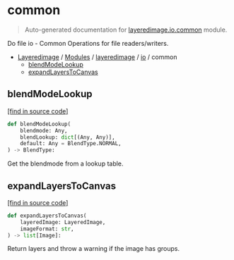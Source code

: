 # common

> Auto-generated documentation for [layeredimage.io.common](../../../layeredimage/io/common.py) module.

Do file io - Common Operations for file readers/writers.

- [Layeredimage](../../README.md#layeredimage-index) / [Modules](../../README.md#layeredimage-modules) / [layeredimage](../index.md#layeredimage) / [io](index.md#io) / common
    - [blendModeLookup](#blendmodelookup)
    - [expandLayersToCanvas](#expandlayerstocanvas)

## blendModeLookup

[[find in source code]](../../../layeredimage/io/common.py#L14)

```python
def blendModeLookup(
    blendmode: Any,
    blendLookup: dict[(Any, Any)],
    default: Any = BlendType.NORMAL,
) -> BlendType:
```

Get the blendmode from a lookup table.

## expandLayersToCanvas

[[find in source code]](../../../layeredimage/io/common.py#L26)

```python
def expandLayersToCanvas(
    layeredImage: LayeredImage,
    imageFormat: str,
) -> list[Image]:
```

Return layers and throw a warning if the image has groups.
